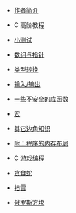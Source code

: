 - [作者简介](Author.md)
- C 高阶教程
 - [小测试](exam.md)
 - [数组与指针](pointer.md)
 - [类型转换](typeconvert.md)
 - [输入/输出](io.md)
 - [一些不安全的库函数](unsafelibfun.md)
 - [宏](macro.md)
 - [其它边角知识](other.md)
 - [附：程序的内存布局]()

- C 游戏编程
 - [贪食蛇]()
 - [扫雷]()
 - [俄罗斯方块]()



